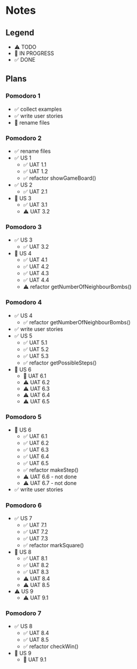 # Notes

## Legend

- ⚠ TODO
- 🚧 IN PROGRESS
- ✅ DONE

## Plans

### Pomodoro 1

- ✅ collect examples
- ✅ write user stories
- 🚧 rename files

### Pomodoro 2

- ✅ rename files
- ✅ US 1
  - ✅ UAT 1.1
  - ✅ UAT 1.2
  - ✅ refactor showGameBoard()
- ✅ US 2
  - ✅ UAT 2.1
- 🚧 US 3
  - ✅ UAT 3.1
  - ⚠ UAT 3.2

### Pomodoro 3

- ✅ US 3
  - ✅ UAT 3.2
- 🚧 US 4
  - ✅ UAT 4.1
  - ✅ UAT 4.2
  - ✅ UAT 4.3
  - ✅ UAT 4.4
  - ⚠ refactor getNumberOfNeighbourBombs()

### Pomodoro 4

- ✅ US 4
  - ✅ refactor getNumberOfNeighbourBombs()
- ✅ write user stories
- ✅ US 5
  - ✅ UAT 5.1
  - ✅ UAT 5.2
  - ✅ UAT 5.3
  - ✅ refactor getPossibleSteps()
- 🚧 US 6
  - 🚧 UAT 6.1
  - ⚠ UAT 6.2
  - ⚠ UAT 6.3
  - ⚠ UAT 6.4
  - ⚠ UAT 6.5

### Pomodoro 5

- 🚧 US 6
  - ✅ UAT 6.1
  - ✅ UAT 6.2
  - ✅ UAT 6.3
  - ✅ UAT 6.4
  - ✅ UAT 6.5
  - ✅ refactor makeStep()
  - ⚠ UAT 6.6 - not done
  - ⚠ UAT 6.7 - not done
- ✅ write user stories

### Pomodoro 6

- ✅ US 7
  - ✅ UAT 7.1
  - ✅ UAT 7.2
  - ✅ UAT 7.3
  - ✅ refactor markSquare()
- 🚧 US 8
  - ✅ UAT 8.1
  - ✅ UAT 8.2
  - ✅ UAT 8.3
  - ⚠ UAT 8.4
  - ⚠ UAT 8.5
- ⚠ US 9
  - ⚠ UAT 9.1

### Pomodoro 7

- ✅ US 8
  - ✅ UAT 8.4
  - ✅ UAT 8.5
  - ✅ refactor checkWin()
- 🚧 US 9
  - 🚧 UAT 9.1
